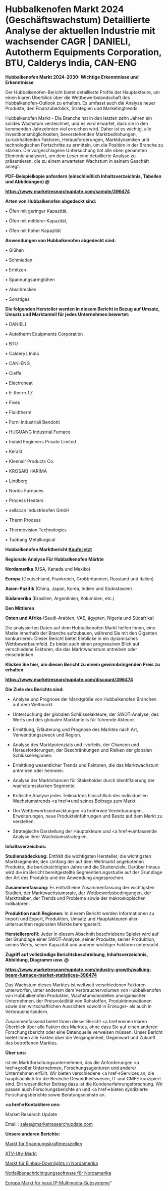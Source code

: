 # Hubbalkenofen Markt 2024 (Geschäftswachstum) Detaillierte Analyse der aktuellen Industrie mit wachsender CAGR | DANIELI, Autotherm Equipments Corporation, BTU, Calderys India, CAN-ENG

<strong>Hubbalkenofen Markt 2024-2030: Wichtige Erkenntnisse und Erkenntnisse</strong>

Der Hubbalkenofen-Bericht bietet detaillierte Profile der Hauptakteure, um einen klaren Überblick über die Wettbewerbslandschaft des Hubbalkenofen-Outlook zu erhalten. Es umfasst auch die Analyse neuer Produkte, den Finanzüberblick, Strategien und Marketingtrends.

Hubbalkenofen Markt - Die Branche hat in den letzten zehn Jahren ein solides Wachstum verzeichnet, und es wird erwartet, dass sie in den kommenden Jahrzehnten viel erreichen wird. Daher ist es wichtig, alle Investitionsmöglichkeiten, bevorstehenden Marktbedrohungen, zurückhaltenden Faktoren, Herausforderungen, Marktdynamiken und technologischen Fortschritte zu ermitteln, um die Position in der Branche zu stärken. Die vorgeschlagene Untersuchung hat alle oben genannten Elemente analysiert, um dem Leser eine detaillierte Analyse zu präsentieren, die zu einem erwarteten Wachstum in seinem Geschäft anregt.



<strong><b>PDF-Beispielkopie anfordern (einschließlich Inhaltsverzeichnis, Tabellen und Abbildungen) @ </b></strong>

<strong><a href=https://www.marketresearchupdate.com/sample/396474>

<strong>https://www.marketresearchupdate.com/sample/396474</u></a></strong></strong>



<strong>Arten von Hubbalkenofen abgedeckt sind:</strong>

• Öfen mit geringer Kapazität,

• Öfen mit mittlerer Kapazität,

• Öfen mit hoher Kapazität



<strong>Anwendungen von Hubbalkenofen abgedeckt sind:</strong>

• Glühen

• Schmieden

• Erhitzen

• Spannungsarmglühen

• Abschrecken

• Sonstiges



<strong>Die folgenden Hersteller werden in diesem Bericht in Bezug auf Umsatz, Umsatz und Marktanteil für jedes Unternehmen bewertet:</strong>

• DANIELI

• Autotherm Equipments Corporation

• BTU

• Calderys India

• CAN-ENG

• Cieffe

• Electroheat

• E-therm TZ

• Fives

• Fluidtherm

• Forni Industriali Bendotti

• HUGUANG Industrial Furnace

• Indaid Engineers Private Limited

• Keralit

• Kleenair Products Co.

• KROSAKI HARIMA

• Lindberg

• Nordic Furnaces

• Process Heaters

• sellacan Industrieofen GmbH

• Therm Process

• Thermovision Technologies

• Tuobang Metallurgical



<strong>Hubbalkenofen Marktbericht <a href=https://www.marketresearchupdate.com/buynow/396474>Kaufe jetzt</a></strong>



<strong>Regionale Analyse Für Hubbalkenofen Märkte</strong>



<strong>Nordamerika</strong> (USA, Kanada und Mexiko)



<strong>Europa</strong> (Deutschland, Frankreich, Großbritannien, Russland und Italien)



<strong>Asien-Pazifik</strong> (China, Japan, Korea, Indien und Südostasien)



<strong>Südamerika</strong> (Brasilien, Argentinien, Kolumbien, etc.)



<strong>Den Mittleren</strong> 

<strong>Osten und Afrika</strong> (Saudi-Arabien, VAE, ägypten, Nigeria und Südafrika)

Die analysierten Daten auf dem Hubbalkenofen Markt helfen Ihnen, eine Marke innerhalb der Branche aufzubauen, während Sie mit den Giganten konkurrieren. Dieser Bericht bietet Einblicke in ein dynamisches Wettbewerbsumfeld. Es bietet auch einen progressiven Blick auf verschiedene Faktoren, die das Marktwachstum antreiben oder einschränken.



<strong>Klicken Sie hier, um diesen Bericht zu einem gewinnbringenden Preis zu erhalten
</strong>

<strong><a href=https://www.marketresearchupdate.com/discount/396474>https://www.marketresearchupdate.com/discount/396474</b></u></strong></a>



<strong>Die Ziele des Berichts sind:</strong>

- Analyse und Prognose der Marktgröße von Hubbalkenofen Branchen auf dem Weltmarkt.

- Untersuchung der globalen Schlüsselakteure, der SWOT-Analyse, des Werts und des globalen Marktanteils für führende Akteure.

- Ermittlung, Erläuterung und Prognose des Marktes nach Art, Verwendungszweck und Region.

- Analyse des Marktpotenzials und -vorteils, der Chancen und Herausforderungen, der Beschränkungen und Risiken der globalen Schlüsselregionen.

- Ermittlung wesentlicher Trends und Faktoren, die das Marktwachstum antreiben oder hemmen.

- Analyse der Marktchancen für Stakeholder durch Identifizierung der wachstumsstarken Segmente.

- Kritische Analyse jedes Teilmarktes hinsichtlich des individuellen Wachstumstrends <a href=>und</a> seines Beitrags zum Markt.

- Um Wettbewerbsentwicklungen <a href=>wie</a> Vereinbarungen, Erweiterungen, neue Produkteinführungen und Besitz auf dem Markt zu verstehen.

- Strategische Darstellung der Hauptakteure und <a href=>umfas</a>sende Analyse ihrer Wachstumsstrategien.



<strong>Inhaltsverzeichnis:</strong>



<strong>Studienabdeckung:</strong> Enthält die wichtigsten Hersteller, die wichtigsten Marktsegmente, den Umfang der auf dem Weltmarkt angebotenen Produkte, die berücksichtigten Jahre und die Studienziele. Darüber hinaus wird die im Bericht bereitgestellte Segmentierungsstudie auf der Grundlage der Art des Produkts und der Anwendung angesprochen.



<strong>Zusammenfassung:</strong> Es enthält eine Zusammenfassung der wichtigsten Studien, der Marktwachstumsrate, der Wettbewerbsbedingungen, der Markttreiber, der Trends und Probleme sowie der makroskopischen Indikatoren.



<strong>Produktion nach Regionen:</strong> In diesem Bericht werden Informationen zu Import und Export, Produktion, Umsatz und Hauptakteuren aller untersuchten regionalen Märkte bereitgestellt.



<strong>Herstellerprofil:</strong> Jeder in diesem Abschnitt beschriebene Spieler wird auf der Grundlage einer SWOT-Analyse, seiner Produkte, seiner Produktion, seines Werts, seiner Kapazität und anderer wichtiger Faktoren untersucht.



<strong><b>Zugriff auf vollständige Berichtsbeschreibung, Inhaltsverzeichnis, Abbildung, Diagramm usw. @ </b></strong>

<strong><a href=https://www.marketresearchupdate.com/industry-growth/walking-beam-furnace-market-statistices-396474>https://www.marketresearchupdate.com/industry-growth/walking-beam-furnace-market-statistices-396474</a></strong>

Das Wachstum dieses Marktes ist weltweit verschiedenen Faktoren unterworfen, unter anderem dem Verbrauchervolumen von Hubbalkenofen von Hubbalkenofen Produkten, Wachstumsmodellen anorganischer Unternehmen, der Preisvolatilität von Rohstoffen, Produktinnovationen sowie den wirtschaftlichen Aussichten sowohl in Erzeuger- als auch in Verbraucherländern.

Zusammenfassend bietet Ihnen dieser Bericht <a href=>einen</a> klaren Überblick über alle Fakten des Marktes, ohne dass Sie auf einen anderen Forschungsbericht oder eine Datenquelle verweisen müssen. Unser Bericht bietet Ihnen alle Fakten über die Vergangenheit, Gegenwart und Zukunft des betroffenen Marktes.



<strong>Über uns:</strong>

 ist ein Marktforschungsunternehmen, das die Anforderungen <a href=>großer</a> Unternehmen, Forschungsagenturen und anderer Unternehmen erfüllt. Wir bieten verschiedene <a href=>Services</a> an, die hauptsächlich für die Bereiche Gesundheitswesen, IT und CMFE konzipiert sind. Ein wesentlicher Beitrag dazu ist die Kundenerfahrungsforschung. Wir passen auch Forschungsberichte an und <a href=>bieten</a> syndizierte Forschungsberichte sowie Beratungsdienste an.



<strong><a href=>Kontaktiere uns:</a></strong>

Market Research Update

Email : sales@marketresearchupdate.com



<strong>Unsere anderen Berichte:</strong>

<a href=https://www.linkedin.com/pulse/tension-load-cells-market-trends-2023-key-takeaways>Markt für Spannungskraftmesszellen</a>

<a href=https://www.linkedin.com/pulse/atv-utv-market-size-emerging-trends-consumption>ATV-Utv-Markt</a>

<a href=https://www.linkedin.com/pulse/north-america-recessed-downlights-market-sizing-up-anticipating>Markt für Einbau-Downlights in Nordamerika</a>

<a href=https://www.linkedin.com/pulse/north-america-emergency-notification-software>Notfallbenachrichtigungssoftware für Nordamerika</a>

<a href=https://www.linkedin.com/pulse/europe-new-ip-multimedia-subsystem-market-ujlff/>Europa Markt für neue IP-Multimedia-Subsysteme</a>"
